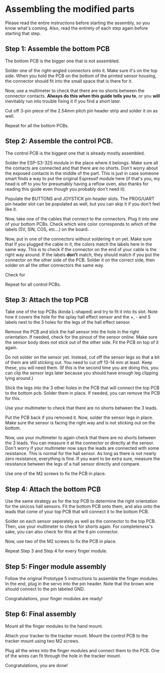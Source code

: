 # Assembling the modified parts

Please read the entire instructions before starting the assembly, so you know what's coming. Also, 
read the entirety of each step again before starting that step.

## Step 1: Assemble the bottom PCB

The bottom PCB is the bigger one that is not assembled. 

Solder one of the right-angled connectors onto it. Make sure it's on the top side. When you hold the PCB on the bottom
of the printed sensor housing, the connector should fit into the small space that is there for it.

Now, use a multimeter to check that there are no shorts between the connector contacts. **Always do this when this
guide tells you to**, or you **will** inevitably run into trouble fixing it if you find a short later.

Cut off 3-pin piece of the 2.54mm pitch pin header strip and solder it on as well.

Repeat for all the bottom PCBs.

## Step 2: Assemble the control PCB.

The control PCB is the biggest one that is already mostly assembled.

Solder the ESP-S3-32S module in the place where it belongs. Make sure all the contacts are connected and that there are
no shorts. Don't worry about the exposed contacts in the middle of the part. This is just in case someone smart finds
a way to put the original Espressif module here (if that's you, my head is off to you for presumably having a reflow
oven, also thanks for reading this guide even though you probably don't need it).

Populate the BUTTONS and JOYSTICK pin header slots. The PROG/UART pin header slot can be populated as well, but you can
skip it if you don't feel like it.

Now, take one of the cables that connect to the connectors. Plug it into one of your bottom PCBs. Check which wire color
corresponds to which of the labels (5V, SIN, COS, etc…) on the board. 

Now, put in one of the connectors without soldering it on yet. Make sure that if you plugged the cable in it, the colors match the labels here in
the same way. This is to check if the connector on the end of your cable is the right way around. If the labels
**don't** match, they should match if you put the connector on the other side of the PCB. Solder it on the correct side,
then solder on all the other connectors the same way.

Check for 

Repeat for all control PCBs.

## Step 3: Attach the top PCB

Take one of the top PCBs (kinda L-shaped) and try to fit it into its slot. Note how it covers the hole for the splay
hall effect sensor and the +, - and S labels next to the 3 holes for the legs of the hall effect sensor. 

Remove the PCB and stick the hall sensor into the hole in the right orientation. If needed, check for the pinout of the
sensor online. Make sure the sensor body does not stick out of the other side. Fit the PCB on top of it again.

Do not solder on the sensor yet. Instead, cut off the sensor legs so that a bit of them are still sticking out. You need
to cut off 13-14 mm at least. Keep these, you will need them. (If this is the second time you are doing this, you can
clip the sensor legs later because you should have enough leg clipping lying around.)

Stick the legs into the 3 other holes in the PCB that will connect the top PCB to the bottom pcb. Solder them in place.
If needed, you can remove the PCB for this.

Use your multimeter to check that there are no shorts between the 3 leads.

Put the PCB back if you removed it. Now, solder the sensor legs in place. Make sure the sensor is facing the right way
and is not sticking out on the bottom.

Now, use your multimeter to again check that there are no shorts between the 3 leads. You can measure it at the 
connector or directly at the sensor. Don't worry if your multimeter now says the leads are connected with some 
resistance. This is normal for the hall sensor. As long as there is not nearly zero resistance, everything is fine. If 
you want to be extra sure, measure the resistance between the legs of a hall sensor directly and compare.

Use one of the M2 screws to fix the PCB in place. 

## Step 4: Attach the bottom PCB

Use the same strategy as for the top PCB to determine the right orientation for the sin/cos hall sensors. Fit the
bottom PCB onto them, and also onto the leads that come of your top PCB that will connect it to the bottom PCB.

Solder on each sensor seperately as well as the connector to the top PCB. Then, use your multimeter to check for shorts
again. For completeness's sake, you can also check for this at the 6 pin connector.

Now, use two of the M2 screws to fix the PCB in place.

Repeat Step 3 and Step 4 for every finger module. 

## Step 5: Finger module assembly

Follow the original Prototype 5 instructions to assemble the finger modules. In the end, plug in the servo into the pin 
header. Note that the brown wire should connect to the pin labeled GND. 

Congratulations, your finger modules are ready!

## Step 6: Final assembly

Mount all the finger modules to the hand mount.

Attach your tracker to the tracker mount. Mount the control PCB to the tracker mount using two M2 screws.

Plug all the wires into the finger modules and connect them to the PCB. One of the wires can fit through the hole in
the tracker mount. 

Congratulations, you are done!
